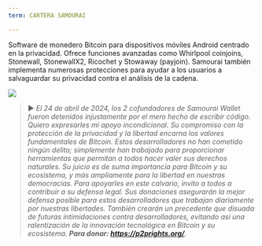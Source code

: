 ```yaml
---
term: CARTERA SAMOURAI

---
```

Software de monedero Bitcoin para dispositivos móviles Android centrado en la privacidad. Ofrece funciones avanzadas como Whirlpool coinjoins, Stonewall, StonewallX2, Ricochet y Stowaway (payjoin). Samourai también implementa numerosas protecciones para ayudar a los usuarios a salvaguardar su privacidad contra el análisis de la cadena.

![](../../dictionnaire/assets/45.webp)

> ► *El 24 de abril de 2024, los 2 cofundadores de Samourai Wallet fueron detenidos injustamente por el mero hecho de escribir código. Quiero expresarles mi apoyo incondicional. Su compromiso con la protección de la privacidad y la libertad encarna los valores fundamentales de Bitcoin. Estos desarrolladores no han cometido ningún delito; simplemente han trabajado para proporcionar herramientas que permitan a todos hacer valer sus derechos naturales. Su juicio es de suma importancia para Bitcoin y su ecosistema, y más ampliamente para la libertad en nuestras democracias. Para apoyarles en este calvario, invito a todos a contribuir a su defensa legal. Sus donaciones asegurarán la mejor defensa posible para estos desarrolladores que trabajan diariamente por nuestras libertades. También crearán un precedente que disuada de futuras intimidaciones contra desarrolladores, evitando así una ralentización de la innovación tecnológica en Bitcoin y su ecosistema. **Para donar: https://p2prights.org/**.*